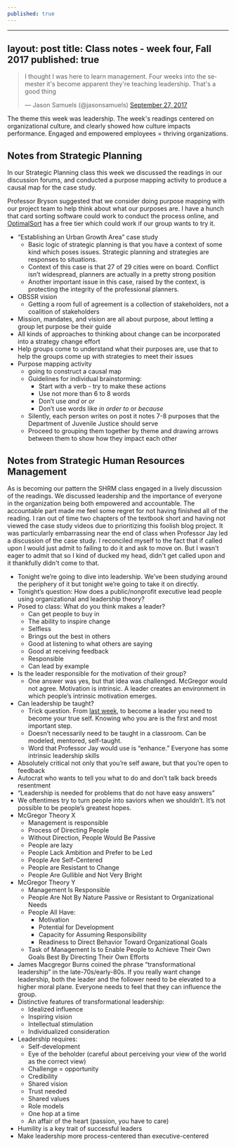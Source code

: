 ```yaml
---
published: true
---
```

---
layout: post
title: Class notes - week four, Fall 2017
published: true
---
<blockquote class="twitter-tweet" data-lang="en"><p lang="en" dir="ltr">I thought I was here to learn management. Four weeks into the semester it&#39;s become apparent they&#39;re teaching leadership. That&#39;s a good thing</p>&mdash; Jason Samuels (@jasonsamuels) <a href="https://twitter.com/jasonsamuels/status/913173955594395648?ref_src=twsrc%5Etfw">September 27, 2017</a></blockquote>
<script async src="//platform.twitter.com/widgets.js" charset="utf-8"></script>

The theme this week was leadership. The week's readings centered on organizational culture, and clearly showed how culture impacts performance. Engaged and empowered employees = thriving organizations.

## Notes from Strategic Planning

In our Strategic Planning class this week we discussed the readings in our discussion forums, and conducted a purpose mapping activity to produce a causal map for the case study.

Professor Bryson suggested that we consider doing purpose mapping with our project team to help think about what our purposes are. I have a hunch that card sorting software could work to conduct the process online, and [OptimalSort](https://www.optimalworkshop.com/optimalsort) has a free tier which could work if our group wants to try it.

* “Establishing an Urban Growth Area” case study
  * Basic logic of strategic planning is that you have a context of some kind which poses issues. Strategic planning and strategies are responses to situations.
  * Context of this case is that 27 of 29 cities were on board. Conflict isn’t widespread, planners are actually in a pretty strong position
  * Another important issue in this case, raised by the context, is protecting the integrity of the professional planners.
* OBSSR vision
  * Getting a room full of agreement is a collection of stakeholders, not a coalition of stakeholders
* Mission, mandates, and vision are all about purpose, about letting a group let purpose be their guide
* All kinds of approaches to thinking about change can be incorporated into a strategy change effort
* Help groups come to understand what their purposes are, use that to help the groups come up with strategies to meet their issues
* Purpose mapping activity
  * going to construct a causal map
  * Guidelines for individual brainstorming:
    * Start with a verb - try to make these actions
    * Use not more than 6 to 8 words
    * Don’t use _and_ or _or_
    * Don’t use words like _in order to_ or _because_
  * Silently, each person writes on post it notes 7-8 purposes that the Department of Juvenile Justice should serve
  * Proceed to grouping them together by theme and drawing arrows between them to show how they impact each other

## Notes from Strategic Human Resources Management

As is becoming our pattern the SHRM class engaged in a lively discussion of the readings. We discussed leadership and the importance of everyone in the organization being both empowered and accountable. The accountable part made me feel some regret for not having finished all of the reading. I ran out of time two chapters of the textbook short and having not viewed the case study videos due to prioritizing this foolish blog project. It was particularly embarrassing near the end of class when Professor Jay led a discussion of the case study. I reconciled myself to the fact that if called upon I would just admit to failing to do it and ask to move on. But I wasn't eager to admit that so I kind of ducked my head, didn't get called upon and it thankfully didn't come to that.

* Tonight we’re going to dive into leadership. We’ve been studying around the periphery of it but tonight we’re going to take it on directly.
* Tonight’s question: How does a public/nonprofit executive lead people using organizational and leadership theory?
* Posed to class: What do you think makes a leader?
  * Can get people to buy in
  * The ability to inspire change
  * Selfless
  * Brings out the best in others
  * Good at listening to what others are saying
  * Good at receiving feedback
  * Responsible
  * Can lead by example
* Is the leader responsible for the motivation of their group?
  * One answer was yes, but that idea was challenged. McGregor would not agree. Motivation is intrinsic. A leader creates an environment in which people’s intrinsic motivation emerges.
* Can leadership be taught?
  * Trick question. From [last week](/class-notes-wk3-f17), to become a leader you need to become your true self. Knowing who you are is the first and most important step.
  * Doesn’t necessarily need to be taught in a classroom. Can be modeled, mentored, self-taught.
  * Word that Professor Jay would use is “enhance.” Everyone has some intrinsic leadership skills
* Absolutely critical not only that you’re self aware, but that you’re open to feedback
* Autocrat who wants to tell you what to do and don’t talk back breeds resentment
* “Leadership is needed for problems that do not have easy answers”
* We oftentimes try to turn people into saviors when we shouldn’t. It’s not possible to be people’s greatest hopes.
* McGregor Theory X
  * Management is responsible
  * Process of Directing People
  * Without Direction, People Would Be Passive
  * People are lazy
  * People Lack Ambition and Prefer to be Led
  * People Are Self-Centered
  * People are Resistant to Change
  * People Are Gullible and Not Very Bright
* McGregor Theory Y
  * Management Is Responsible
  * People Are Not By Nature Passive or Resistant to Organizational Needs
  * People All Have:
    * Motivation
    * Potential for Development
    * Capacity for Assuming Responsibility
    * Readiness to Direct Behavior Toward Organizational Goals
  * Task of Management Is to Enable People to Achieve Their Own Goals Best By Directing Their Own Efforts
* James Macgregor Burns coined the phrase “transformational leadership” in the late-70s/early-80s. If you really want change leadership, both the leader and the follower need to be elevated to a higher moral plane. Everyone needs to feel that they can influence the group.
* Distinctive features of transformational leadership:
  * Idealized influence
  * Inspiring vision
  * Intellectual stimulation
  * Individualized consideration
* Leadership requires:
  * Self-development
  * Eye of the beholder (careful about perceiving your view of the world as the correct view)
  * Challenge = opportunity
  * Credibility
  * Shared vision
  * Trust needed
  * Shared values
  * Role models
  * One hop at a time
  * An affair of the heart (passion, you have to care)
* Humility is a key trait of successful leaders
* Make leadership more process-centered than executive-centered
